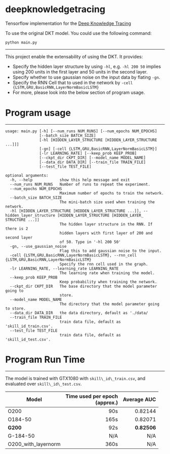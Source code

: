 # deepknowledgetracing
Tensorflow implementation for the [Deep Knowledge Tracing](http://stanford.edu/~cpiech/bio/papers/deepKnowledgeTracing.pdf)

To use the original DKT model. You could use the following command:
```
python main.py
```

----------
This project enable the extensability of using the DKT. It provides:
- Specify the hidden layer structure by using `-hl`, e.g. `-hl 200 50` implies using 200 units in the first layer and 50 units in the second layer.
- Specify whether to use gaussian noise on the input data by flating `-gn`.
- Specify the RNN Cell that to used in the network by `-cell {LSTM,GRU,BasicRNN,LayerNormBasicLSTM}`
- For more, please look into the below section of program usage.


# Program usage
----------
```
usage: main.py [-h] [--num_runs NUM_RUNS] [--num_epochs NUM_EPOCHS]
               [--batch_size BATCH_SIZE]
               [-hl [HIDDEN_LAYER_STRUCTURE [HIDDEN_LAYER_STRUCTURE ...]]]
               [-gn] [-cell {LSTM,GRU,BasicRNN,LayerNormBasicLSTM}]
               [-lr LEARNING_RATE] [--keep_prob KEEP_PROB]
               [--ckpt_dir CKPT_DIR] [--model_name MODEL_NAME]
               [--data_dir DATA_DIR] [--train_file TRAIN_FILE]
               [--test_file TEST_FILE]

optional arguments:
  -h, --help            show this help message and exit
  --num_runs NUM_RUNS   Number of runs to repeat the experiment.
  --num_epochs NUM_EPOCHS
                        Maximum number of epochs to train the network.
  --batch_size BATCH_SIZE
                        The mini-batch size used when training the network.
  -hl [HIDDEN_LAYER_STRUCTURE [HIDDEN_LAYER_STRUCTURE ...]], --hidden_layer_structure [HIDDEN_LAYER_STRUCTURE [HIDDEN_LAYER_
STRUCTURE ...]]
                        The hidden layer structure in the RNN. If there is 2
                        hidden layers with first layer of 200 and second layer
                        of 50. Type in '-hl 200 50'
  -gn, --use_gaussian_noise
                        Flag this to add gaussian noise to the input.
  -cell {LSTM,GRU,BasicRNN,LayerNormBasicLSTM}, --rnn_cell {LSTM,GRU,BasicRNN,LayerNormBasicLSTM}
                        Specify the rnn cell used in the graph.
  -lr LEARNING_RATE, --learning_rate LEARNING_RATE
                        The learning rate when training the model.
  --keep_prob KEEP_PROB
                        Keep probability when training the network.
  --ckpt_dir CKPT_DIR   The base directory that the model parameter going to
                        store.
  --model_name MODEL_NAME
                        The directory that the model parameter going to store.
  --data_dir DATA_DIR   the data directory, default as './data/
  --train_file TRAIN_FILE
                        train data file, default as 'skill_id_train.csv'.
  --test_file TEST_FILE
                        train data file, default as 'skill_id_test.csv'.

```

# Program Run Time
---
The model is trained with GTX1080 with `skill\_id\_train.csv`, and evaluated over `skill\_id\_test.csv`.

| Model | Time used per epoch<br/>(approx.) | Average AUC  |
| --- |---:|---:|
| O200 | 90s | 0.82144 |
| O184-50| 165s | 0.82071 |
| **G200** | 92s | **0.82506** |
| G-184-50 | N/A | N/A |
| O200\_with\_layernorm    |  360s  | N/A |

